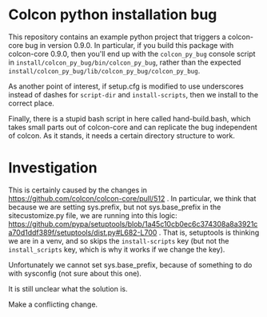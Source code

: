 Colcon python installation bug
==============================

This repository contains an example python project that triggers a colcon-core bug in version 0.9.0.
In particular, if you build this package with colcon-core 0.9.0, then you'll end up with the `colcon_py_bug` console script in `install/colcon_py_bug/bin/colcon_py_bug`, rather than the expected `install/colcon_py_bug/lib/colcon_py_bug/colcon_py_bug`.

As another point of interest, if setup.cfg is modified to use underscores instead of dashes for `script-dir` and `install-scripts`, then we install to the correct place.

Finally, there is a stupid bash script in here called hand-build.bash, which takes small parts out of colcon-core and can replicate the bug independent of colcon.
As it stands, it needs a certain directory structure to work.

Investigation
=============

This is certainly caused by the changes in https://github.com/colcon/colcon-core/pull/512 .
In particular, we think that because we are setting sys.prefix, but not sys.base_prefix in the
sitecustomize.py file, we are running into this logic: https://github.com/pypa/setuptools/blob/1a45c10cb0ec6c374308a8a3921ca70d1ddf389f/setuptools/dist.py#L682-L700 .
That is, setuptools is thinking we are in a venv, and so skips the `install-scripts` key (but not the `install_scripts` key, which is why it works if we change the key).

Unfortunately we cannot set sys.base_prefix, because of something to do with sysconfig (not sure about this one).

It is still unclear what the solution is.

Make a conflicting change.
